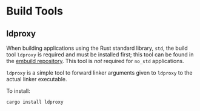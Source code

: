 # Build Tools

## ldproxy

When building applications using the Rust standard library, `std`, the build tool `ldproxy` is required and must be installed first; this tool can be found in the [embuild repository]. This tool is _not_ required for `no_std` applications.

`ldproxy` is a simple tool to forward linker arguments given to `ldproxy` to the actual linker executable.

To install:

```bash
cargo install ldproxy
```

[embuild repository]: https://github.com/esp-rs/embuild
